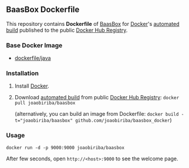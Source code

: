 ## BaasBox Dockerfile


This repository contains **Dockerfile** of [BaasBox](http://www.baasbox.com/) for [Docker](https://www.docker.com/)'s [automated build](https://registry.hub.docker.com/u/joaobiriba/baasbox) published to the public [Docker Hub Registry](https://registry.hub.docker.com/).


### Base Docker Image

* [dockerfile/java](http://dockerfile.github.io/#/java)


### Installation

1. Install [Docker](https://www.docker.com/).


2. Download [automated build](https://registry.hub.docker.com/u/joaobiriba/baasbox/) from public [Docker Hub Registry](https://registry.hub.docker.com/): `docker pull joaobiriba/baasbox`

   (alternatively, you can build an image from Dockerfile: `docker build -t="joaobiriba/baasbox" github.com/joaobiriba/baasbox_docker`)



### Usage

    docker run -d -p 9000:9000 joaobiriba/baasbox



After few seconds, open `http://<host>:9000` to see the welcome page.
